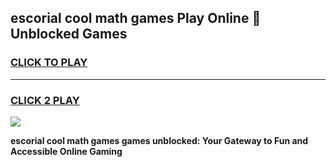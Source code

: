 
## escorial cool math games Play Online 👋 Unblocked Games
<h3>
<a href="https://news.freeplayer.one?title=escorial_cool_math_games&ref=17CMG">CLICK TO PLAY</a></h3>
<hr>

<h3>
<a href="https://news.freeplayer.one?title=escorial_cool_math_games&ref=17CMG">CLICK 2 PLAY</a>
  
</h3>

<a href="https://news.freeplayer.one?title=escorial_cool_math_games&ref=17CMG/"><img src="https://clearcache.store/games.png"></a>


**escorial cool math games games unblocked: Your Gateway to Fun and Accessible Online Gaming**
